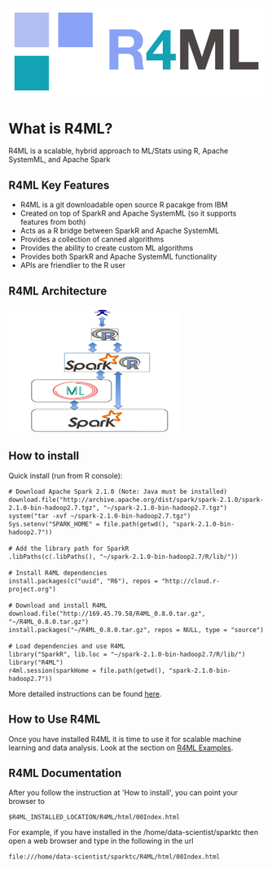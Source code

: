 # <img src="R4ML/inst/images/r4ml-logo.png" alt="R4ML Logo"/>

# __**What is R4ML?**__

R4ML is a scalable, hybrid approach to ML/Stats using R, Apache SystemML, and Apache Spark

## __**R4ML Key Features**__

 - R4ML is a git downloadable open source R pacakge from IBM
 - Created on top of SparkR and Apache SystemML (so it supports features from both)
 - Acts as a R bridge between SparkR and Apache SystemML
 - Provides a collection of canned algorithms
 - Provides the ability to create custom ML algorithms
 - Provides both SparkR and Apache SystemML functionality
 - APIs are friendlier to the R user

## __**R4ML Architecture**__

<img src="R4ML/inst/images/r4ml_architecture_simplified.png" alt="R4ML Simple Architecture" width="340" height="250"/>

## __**How to install**__
  
  Quick install (run from R console):
    
    # Download Apache Spark 2.1.0 (Note: Java must be installed)
    download.file("http://archive.apache.org/dist/spark/spark-2.1.0/spark-2.1.0-bin-hadoop2.7.tgz", "~/spark-2.1.0-bin-hadoop2.7.tgz")
    system("tar -xvf ~/spark-2.1.0-bin-hadoop2.7.tgz")
    Sys.setenv("SPARK_HOME" = file.path(getwd(), "spark-2.1.0-bin-hadoop2.7"))
  
    # Add the library path for SparkR
    .libPaths(c(.libPaths(), "~/spark-2.1.0-bin-hadoop2.7/R/lib/"))

    # Install R4ML dependencies
    install.packages(c("uuid", "R6"), repos = "http://cloud.r-project.org")

    # Download and install R4ML
    download.file("http://169.45.79.58/R4ML_0.8.0.tar.gz", "~/R4ML_0.8.0.tar.gz")
    install.packages("~/R4ML_0.8.0.tar.gz", repos = NULL, type = "source")

    # Load dependencies and use R4ML
    library("SparkR", lib.loc = "~/spark-2.1.0-bin-hadoop2.7/R/lib/")
    library("R4ML")
    r4ml.session(sparkHome = file.path(getwd(), "spark-2.1.0-bin-hadoop2.7"))
  
  More detailed instructions can be found [here](./docs/r4ml-install.md).

## __**How to Use R4ML**__

  Once you have installed R4ML it is time to use it for scalable machine learning and 
  data analysis. Look at the section on [R4ML Examples](./docs/r4ml-examples.md).

## __**R4ML Documentation**__

 After you follow the instruction at 'How to install', you can point your browser to 
 ```
 $R4ML_INSTALLED_LOCATION/R4ML/html/00Index.html
 ```

 For example, if you have installed in the /home/data-scientist/sparktc then open a 
 web browser and type in the following in the url

 ```
 file:///home/data-scientist/sparktc/R4ML/html/00Index.html
 ```
